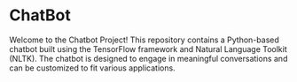 # ChatBot
Welcome to the Chatbot Project! This repository contains a Python-based chatbot built using the TensorFlow framework and Natural Language Toolkit (NLTK). The chatbot is designed to engage in meaningful conversations and can be customized to fit various applications.
